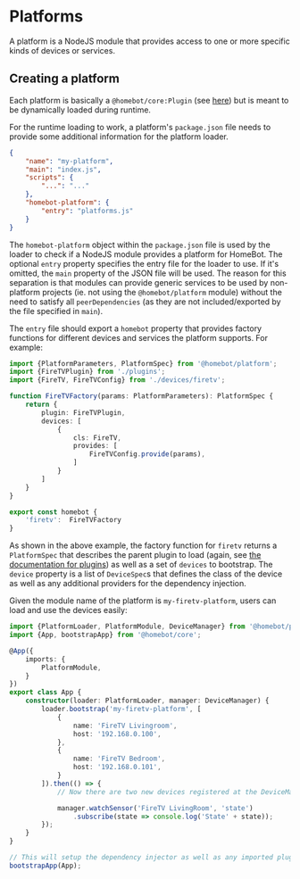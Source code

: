 # Platforms

A platform is a NodeJS module that provides access to one or more specific kinds of devices or services. 

## Creating a platform

Each platform is basically a `@homebot/core:Plugin` (see [here](toto)) but is meant
to be dynamically loaded during runtime. 

For the runtime loading to work, a platform's `package.json` file needs to provide some additional
information for the platform loader. 

```json
{
    "name": "my-platform",
    "main": "index.js",
    "scripts": {
        "...": "..."
    },
    "homebot-platform": {
        "entry": "platforms.js"
    }
}
```

The `homebot-platform` object within the `package.json` file is used by the loader to check if a NodeJS module
provides a platform for HomeBot. 
The optional `entry` property specifies the entry file for the loader to use. If it's omitted, the `main` property of the JSON file will be used. The reason for this separation is that modules can provide generic services to be used by non-platform projects (ie. not using the `@homebot/platform` module) without the need to satisfy all `peerDependencies` (as they are not included/exported by the file specified in `main`).

The `entry` file should export a `homebot` property that provides factory functions for different devices and services the platform supports. For example: 

```typescript
import {PlatformParameters, PlatformSpec} from '@homebot/platform';
import {FireTVPlugin} from './plugins';
import {FireTV, FireTVConfig} from './devices/firetv';

function FireTVFactory(params: PlatformParameters): PlatformSpec {
    return {
        plugin: FireTVPlugin,
        devices: [
            {
                cls: FireTV,
                provides: [
                    FireTVConfig.provide(params),
                ]
            }
        ]
    }
}

export const homebot {
    'firetv':  FireTVFactory
}
```

As shown in the above example, the factory function for `firetv` returns a `PlatformSpec` that describes the parent plugin to load (again, see [the documentation for plugins](todo)) as well as a set of `devices` to bootstrap. The `device` property is a list of `DeviceSpec`s that defines the class of the device as well as any additional providers for the dependency injection.

Given the module name of the platform is `my-firetv-platform`, users can load and use the devices easily:

```typescript
import {PlatformLoader, PlatformModule, DeviceManager} from '@homebot/platform';
import {App, bootstrapApp} from '@homebot/core';

@App({
    imports: {
        PlatformModule,
    }
})
export class App {
    constructor(loader: PlatformLoader, manager: DeviceManager) {
        loader.bootstrap('my-firetv-platform', [
            {
                name: 'FireTV Livingroom',
                host: '192.168.0.100',
            },
            {
                name: 'FireTV Bedroom',
                host: '192.168.0.101',
            }
        ]).then(() => {
            // Now there are two new devices registered at the DeviceManager

            manager.watchSensor('FireTV LivingRoom', 'state')
                .subscribe(state => console.log('State' + state));
        });
    }
}

// This will setup the dependency injector as well as any imported plugins (ie. in this example the PlatformModule)
bootstrapApp(App);

```